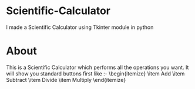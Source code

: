 # Scientific-Calculator
I made a Scientific Calculator using Tkinter module in python

# About

This is a Scientific Calculator which performs all the operations you want. It will show you standard buttons first like :- \begin{itemize}
\item Add
\item Subtract
\item Divide
\item Multiply
\end{itemize}